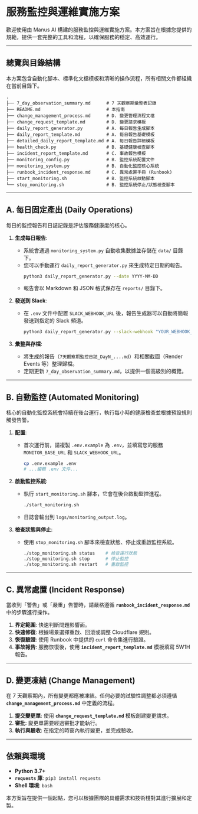 # 服務監控與運維實施方案

歡迎使用由 Manus AI 構建的服務監控與運維實施方案。本方案旨在根據您提供的規範，提供一套完整的工具和流程，以確保服務的穩定、高效運行。

---

## 總覽與目錄結構

本方案包含自動化腳本、標準化文檔模板和清晰的操作流程，所有相關文件都組織在當前目錄下。

```
.
├── 7_day_observation_summary.md      # 7 天觀察期彙整表記錄
├── README.md                         # 本指南
├── change_management_process.md      # D. 變更管理流程文檔
├── change_request_template.md        # D. 變更請求模板
├── daily_report_generator.py         # A. 每日報告生成腳本
├── daily_report_template.md          # A. 每日報告基礎模板
├── detailed_daily_report_template.md # A. 每日報告詳細模板
├── health_check.py                   # B. 基礎健康檢查腳本
├── incident_report_template.md       # C. 事故報告模板
├── monitoring_config.py              # B. 監控系統配置文件
├── monitoring_system.py              # B. 自動化監控核心系統
├── runbook_incident_response.md      # C. 異常處置手冊 (Runbook)
├── start_monitoring.sh               # B. 監控系統啟動腳本
└── stop_monitoring.sh                # B. 監控系統停止/狀態檢查腳本
```

---

## A. 每日固定產出 (Daily Operations)

每日的監控報告和日誌記錄是評估服務健康度的核心。

1.  **生成每日報告**:
    *   系統會通過 `monitoring_system.py` 自動收集數據並存儲在 `data/` 目錄下。
    *   您可以手動運行 `daily_report_generator.py` 來生成特定日期的報告。
        ```bash
        python3 daily_report_generator.py --date YYYY-MM-DD
        ```
    *   報告會以 Markdown 和 JSON 格式保存在 `reports/` 目錄下。

2.  **發送到 Slack**:
    *   在 `.env` 文件中配置 `SLACK_WEBHOOK_URL` 後，報告生成器可以自動將簡報發送到指定的 Slack 頻道。
        ```bash
        python3 daily_report_generator.py --slack-webhook "YOUR_WEBHOOK_URL"
        ```

3.  **彙整與存檔**:
    *   將生成的報告（`7天觀察期監控日誌_DayN_....md`）和相關截圖（Render Events 等）整理歸檔。
    *   定期更新 `7_day_observation_summary.md`，以提供一個高級別的概覽。

---

## B. 自動監控 (Automated Monitoring)

核心的自動化監控系統會持續在後台運行，執行每小時的健康檢查並根據預設規則觸發告警。

1.  **配置**:
    *   首次運行前，請複製 `.env.example` 為 `.env`，並填寫您的服務 `MONITOR_BASE_URL` 和 `SLACK_WEBHOOK_URL`。
        ```bash
        cp .env.example .env
        # ...編輯 .env 文件...
        ```

2.  **啟動監控系統**:
    *   執行 `start_monitoring.sh` 腳本，它會在後台啟動監控進程。
        ```bash
        ./start_monitoring.sh
        ```
    *   日誌會輸出到 `logs/monitoring_output.log`。

3.  **檢查狀態與停止**:
    *   使用 `stop_monitoring.sh` 腳本來檢查狀態、停止或重啟監控系統。
        ```bash
        ./stop_monitoring.sh status    # 檢查運行狀態
        ./stop_monitoring.sh stop      # 停止監控
        ./stop_monitoring.sh restart   # 重啟監控
        ```

---

## C. 異常處置 (Incident Response)

當收到「警告」或「嚴重」告警時，請嚴格遵循 **`runbook_incident_response.md`** 中的步驟進行操作。

1.  **界定範圍**: 快速判斷問題影響面。
2.  **快速修復**: 根據場景選擇重啟、回滾或調整 Cloudflare 規則。
3.  **恢復驗證**: 使用 Runbook 中提供的 `curl` 命令集進行驗證。
4.  **事故報告**: 服務恢復後，使用 **`incident_report_template.md`** 模板填寫 5W1H 報告。

---

## D. 變更凍結 (Change Management)

在 7 天觀察期內，所有變更都應被凍結。任何必要的試驗性調整都必須遵循 **`change_management_process.md`** 中定義的流程。

1.  **提交變更單**: 使用 **`change_request_template.md`** 模板創建變更請求。
2.  **審批**: 變更單需要經過審批才能執行。
3.  **執行與驗收**: 在指定的時窗內執行變更，並完成驗收。

---

## 依賴與環境

*   **Python 3.7+**
*   **`requests` 庫**: `pip3 install requests`
*   **Shell 環境**: `bash`

本方案旨在提供一個起點，您可以根據團隊的具體需求和技術棧對其進行擴展和定製。


